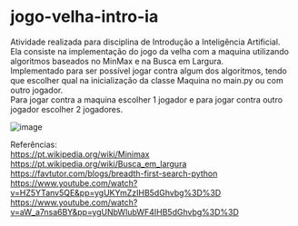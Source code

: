 # jogo-velha-intro-ia
Atividade realizada para disciplina de Introdução a Inteligência Artificial.<br>
Ela consiste na implementação do jogo da velha com a maquina utilizando algoritmos baseados no MinMax e na Busca em Largura.<br>
Implementado para ser possível jogar contra algum dos algoritmos, tendo que escolher qual na inicialização da classe Maquina no main.py ou com outro jogador.<br>
Para jogar contra a maquina escolher 1 jogador e para jogar contra outro jogador escolher 2 jogadores.<br>

![image](https://github.com/caiocvalerio/jogo-velha-intro-ia/assets/56412590/f46bc798-8747-4557-9713-e0925f79af09)

Referências: <br>
https://pt.wikipedia.org/wiki/Minimax <br>
https://pt.wikipedia.org/wiki/Busca_em_largura <br>
https://favtutor.com/blogs/breadth-first-search-python <br>
https://www.youtube.com/watch?v=HZ5YTanv5QE&pp=ygUKYmZzIHB5dGhvbg%3D%3D <br>
https://www.youtube.com/watch?v=aW_a7nsa6BY&pp=ygUNbWlubWF4IHB5dGhvbg%3D%3D

